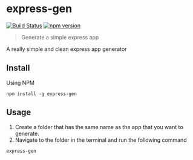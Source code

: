 # express-gen

[![Build Status](https://travis-ci.org/nischayv/express-gen.svg?branch=master)](https://travis-ci.org/nischayv/express-gen)
[![npm version](https://badge.fury.io/js/express-gen.svg)](https://badge.fury.io/js/express-gen)

> Generate a simple express app

A really simple and clean express app generator

## Install

Using NPM
```
npm install -g express-gen
```

## Usage

1. Create a folder that has the same name as the app that you want to generate.
2. Navigate to the folder in the terminal and run the following command

```
express-gen
```